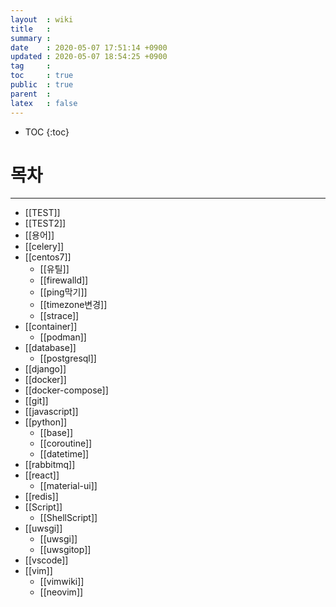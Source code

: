```yaml
---
layout  : wiki
title   : 
summary : 
date    : 2020-05-07 17:51:14 +0900
updated : 2020-05-07 18:54:25 +0900
tag     : 
toc     : true
public  : true
parent  : 
latex   : false
---
```

* TOC
{:toc}

# 목차
---
* [[TEST]]
* [[TEST2]]
* [[용어]]
* [[celery]]
* [[centos7]]
	* [[유틸]] 
	* [[firewalld]]
	* [[ping막기]]
	* [[timezone변경]]
	* [[strace]]
* [[container]]
    * [[podman]]
* [[database]] 
	* [[postgresql]]
* [[django]]
* [[docker]]
* [[docker-compose]]
* [[git]]
* [[javascript]]
* [[python]]
    * [[base]]
    * [[coroutine]] 
	* [[datetime]]
* [[rabbitmq]]
* [[react]] 
    * [[material-ui]]
* [[redis]]
* [[Script]]
	* [[ShellScript]]
* [[uwsgi]]
    * [[uwsgi]]
    * [[uwsgitop]]
* [[vscode]]
* [[vim]]
    * [[vimwiki]]
    * [[neovim]]
